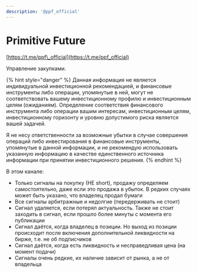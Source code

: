 ```yaml
---
description: '@ppf_official'
---
```


# Primitive Future

[https://t.me/ppf\_official](https://t.me/ppf_official)

Управление закупками.

{% hint style="danger" %}
Данная информация не является индивидуальной инвестиционной рекомендацией, и финансовые инструменты либо операции, упомянутые в ней, могут не соответствовать вашему инвестиционному профилю и инвестиционным целям \(ожиданиям\). Определение соответствия финансового инструмента либо операции вашим интересам, инвестиционным целям, инвестиционному горизонту и уровню допустимого риска является вашей задачей. 

Я не несу ответственности за возможные убытки в случае совершения операций либо инвестирования в финансовые инструменты, упомянутые в данной информации, и не рекомендую использовать указанную информацию в качестве единственного источника информации при принятии инвестиционного решения.
{% endhint %}

В этом канале:

* Только сигналы на покупку \(НЕ short\), продажу определяем самостоятельно, даже если это продажа в убыток. В редких случаях может быть указано, что владелец продал бумаги
* Все сигналы арбитражные и недолгие \(передерживать не стоит\)
* Сигнал удаляется, если потерял актуальность. Также не стоит заходить в сигнал, если прошло более минуты с момента его публикации
* Сигнал даётся, когда владелец в позиции. Но выход из позиции происходит после включения дополнительной ликвидности на бирже, т.е. не об подписчиков
* Сигнал даётся, когда есть ликвидность и несправедливая цена \(на момент подачи\)
* Сигналы очень редкие, их наличие зависит от рынка, а не от владельца

